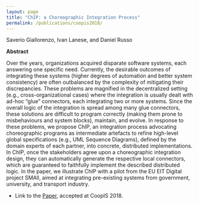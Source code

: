 ```yaml
---
layout: page
title: "ChIP: a Choreographic Integration Process"
permalink: /publications/coopis2018/
---
```


Saverio Giallorenzo, Ivan Lanese, and Daniel Russo

**Abstract**

Over the years, organizations acquired disparate software systems, each answering one specific need. Currently, the desirable outcomes of integrating these systems (higher degrees of automation and better system consistency) are often outbalanced by the complexity of mitigating their discrepancies. These problems are magnified in the decentralized setting (e.g., cross-organizational cases) where the integration is usually dealt with ad-hoc “glue” connectors, each integrating two or more systems. Since the overall logic of the integration is spread among many glue connectors, these solutions are difficult to program correctly (making them prone to misbehaviours and system blocks), maintain, and evolve. In response to these problems, we propose ChIP, an integration process advocating choreographic programs as intermediate artefacts to refine high-level global specifications (e.g., UML Sequence Diagrams), defined by the domain experts of each partner, into concrete, distributed implementations. In ChIP, once the stakeholders agree upon a choreographic integration design, they can automatically generate the respective local connectors, which are guaranteed to faithfully implement the described distributed logic. In the paper, we illustrate ChIP with a pilot from the EU EIT Digital project SMAll, aimed at integrating pre-existing systems from government, university, and transport industry.

- Link to the [Paper](coopis2018.pdf), accepted at CoopIS 2018.